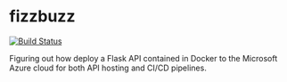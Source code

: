 # fizzbuzz

[![Build Status](https://dev.azure.com/gary-foreman-fizzbuzz/FizzBuzz/_apis/build/status/FizzBuzz%20-%20CI?branchName=main)](https://dev.azure.com/gary-foreman-fizzbuzz/FizzBuzz/_build/latest?definitionId=1&branchName=main)

Figuring out how deploy a Flask API contained in Docker to the Microsoft Azure cloud for both API hosting and CI/CD pipelines.
